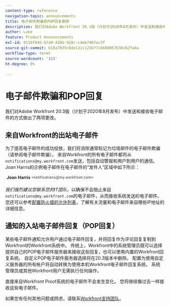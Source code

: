 ```yaml
---
content-type: reference
navigation-topic: announcements
title: 电子邮件欺骗和POP回复删除
description: 我们对Adobe Workfront 20.3版（计划于2020年8月发布）中发送和接收电子邮件的方式做出了两项更改。
author: Luke
feature: Product Announcements
exl-id: 9110f04d-b7a9-428b-928c-c4eb746fec3f
source-git-commit: b18a7835c6de131c125b77c6688057638c62fa4a
workflow-type: tm+mt
source-wordcount: '313'
ht-degree: 0%

---
```


# 电子邮件欺骗和POP回复

我们对Adobe Workfront 20.3版（计划于2020年8月发布）中发送和接收电子邮件的方式做出了两项更改。

## 来自Workfront的出站电子邮件

为了提高电子邮件的成功投放，我们将消除通常标记为垃圾邮件的电子邮件欺骗（请参阅电子邮件欺骗）。 来自Workfront的所有电子邮件都将从`notifications@my.workfront.com`发送，包括自动警报和用户到用户的通信。 Joan Harris的示例电子邮件在电子邮件的“发件人”区域中如下所示：

![示例电子邮件](assets/noreply.png)

*我们强烈建议您联系您的IT团队*，以确保不会阻止来自`notifications@my.workfront.com`的电子邮件，从而接收系统发送的电子邮件。 您还可以参考[配置防火墙的允许列表](../../../administration-and-setup/get-started-wf-administration/configure-your-firewall.md)，了解有关流量和电子邮件来自哪些IP地址的详细信息。

## 通知的入站电子邮件回复（POP回复）

某些电子邮件通知允许用户通过电子邮件回复，并将回复作为评论回复复制到Workfront的Workfront系统中。 传统上，Workfront中的系统管理员既可以选择提供自己的POP电子邮件服务器来接收这些回复，也可以使用内置的Workfront回复系统。 自定义POP电子邮件服务器选择将在20.3版本中删除。 配置为使用自定义服务器的所有帐户将自动转换为使用本机Workfront电子邮件回复系统。 系统管理员或其他Workfront用户无需执行任何操作。

直接来自Workfront Proof系统的电子邮件不会发生变化。 您将继续像过去一样接收这些电子邮件。

如果您有任何其他问题或顾虑，请联系[Workfront支持团队](https://experienceleague.adobe.com/?support-tab=home#support)。
